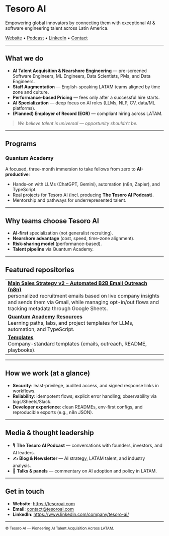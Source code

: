 <!-- Tesoro AI • GitHub Org README -->

<!-- Top: Logo (optional) + Tagline -->
<p align="left">
  <!-- Replace with your logo URL or remove the <img> -->
  <!-- <img src="https://your-cdn/logo.svg" alt="Tesoro AI" height="44"> -->
</p>

# Tesoro AI
Empowering global innovators by connecting them with exceptional AI & software engineering talent across Latin America.

<!-- Quick links (like Microsoft org header) -->
<p align="left">
  <a href="https://tesoroai.com">Website</a> •
  <a href="https://podcasts.apple.com/us/podcast/the-tesoro-ai-podcast/id1527996104">Podcast</a> •
  <a href="https://www.linkedin.com/company/tesoro-ai/">LinkedIn</a> •
  <a href="mailto:contact@tesoroai.com">Contact</a>
</p>

---

## What we do
- **AI Talent Acquisition & Nearshore Engineering** — pre-screened Software Engineers, ML Engineers, Data Scientists, PMs, and Data Engineers.
- **Staff Augmentation** — English-speaking LATAM teams aligned by time zone and culture.
- **Performance-based Pricing** — fees only after a successful hire starts.
- **AI Specialization** — deep focus on AI roles (LLMs, NLP, CV, data/ML platforms).
- **(Planned) Employer of Record (EOR)** — compliant hiring across LATAM.

> _We believe talent is universal — opportunity shouldn’t be._

---

## Programs
### Quantum Academy
A focused, three-month immersion to take fellows from zero to **AI-productive**:
- Hands-on with LLMs (ChatGPT, Gemini), automation (n8n, Zapier), and TypeScript.
- Real projects for Tesoro AI (incl. producing **The Tesoro AI Podcast**).
- Mentorship and pathways for underrepresented talent.

---

## Why teams choose Tesoro AI
- **AI-first** specialization (not generalist recruiting).  
- **Nearshore advantage** (cost, speed, time-zone alignment).  
- **Risk-sharing model** (performance-based).  
- **Talent pipeline** via Quantum Academy.  

---

## Featured repositories

<table>
  <tr>
    <td>
      <b><a href="https://github.com/Yanilsontesoroai/Main-Sales-Strategy-v2-Automated-B2B-Email-Outreach-n8n-">Main Sales Strategy v2 – Automated B2B Email Outreach (n8n)</a></b><br>
      personalized recruitment emails based on live company insights and sends them via Gmail, while managing opt-in/out flows and tracking metadata through Google Sheets.
    </td>
  </tr>
  <tr>
    <td>
      <b><a href="https://github.com/tesoroai/quantum-academy-resources">Quantum Academy Resources</a></b><br>
      Learning paths, labs, and project templates for LLMs, automation, and TypeScript.
    </td>
  </tr>
  <tr>
    <td>
      <b><a href="https://github.com/tesoroai/templates">Templates</a></b><br>
      Company-standard templates (emails, outreach, README, playbooks).
    </td>
  </tr>
</table>

---

## How we work (at a glance)
- **Security**: least-privilege, audited access, and signed response links in workflows.  
- **Reliability**: idempotent flows; explicit error handling; observability via logs/Sheets/Slack.  
- **Developer experience**: clean READMEs, env-first configs, and reproducible exports (e.g., n8n JSON).  

---

## Media & thought leadership
- 🎙 **The Tesoro AI Podcast** — conversations with founders, investors, and AI leaders.  
- ✍️ **Blog & Newsletter** — AI strategy, LATAM talent, and industry analysis.  
- 🎤 **Talks & panels** — commentary on AI adoption and policy in LATAM.

---

## Get in touch
- **Website**: https://tesoroai.com  
- **Email**: contact@tesoroai.com  
- **LinkedIn**: https://www.linkedin.com/company/tesoro-ai/

<hr>

<sub>© Tesoro AI — Pioneering AI Talent Acquisition Across LATAM.</sub>
